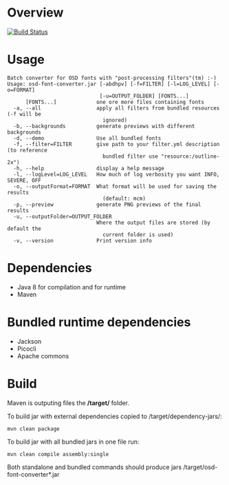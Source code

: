# Overview

[![Build Status](https://travis-ci.org/truhlikfredy/osd-font-converter.svg?branch=master)](https://travis-ci.org/truhlikfredy/osd-font-converter)

# Usage

```
Batch converter for OSD fonts with "post-processing filters"(tm) :-)
Usage: osd-font-converter.jar [-abdhpv] [-f=FILTER] [-l=LOG_LEVEL] [-o=FORMAT]
                              [-u=OUTPUT_FOLDER] [FONTS...]
      [FONTS...]             one ore more files containing fonts
  -a, --all                  apply all filters from bundled resources (-f will be
                               ignored)
  -b, --backgrounds          generate previews with different backgrounds
  -d, --demo                 Use all bundled fonts
  -f, --filter=FILTER        give path to your filter.yml description (to reference
                               bundled filter use "resource:/outline-2x")
  -h, --help                 display a help message
  -l, --logLevel=LOG_LEVEL   How much of log verbosity you want INFO, SEVERE, OFF
  -o, --outputFormat=FORMAT  What format will be used for saving the results
                               (default: mcm)
  -p, --preview              generate PNG previews of the final results
  -u, --outputFolder=OUTPUT_FOLDER
                             Where the output files are stored (by default the
                               current folder is used)
  -v, --version              Print version info
```

# Dependencies

- Java 8 for compilation and for runtime
- Maven

# Bundled runtime dependencies

- Jackson
- Picocli
- Apache commons
 
# Build

Maven is outputing files the **/target/** folder.

To build jar with external dependencies copied to /target/dependency-jars/:

```
mvn clean package
```

To build jar with all bundled jars in one file run:

```
mvn clean compile assembly:single
```

Both standalone and bundled commands should produce jars /target/osd-font-converter*.jar